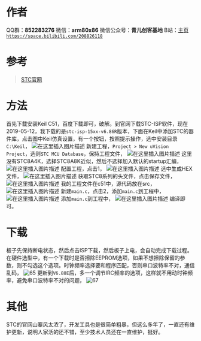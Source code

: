 ﻿# 作者
QQ群：**852283276**
微信：**arm80x86**
微信公众号：**青儿创客基地**
B站：[主页 `https://space.bilibili.com/208826118`](https://space.bilibili.com/208826118)

# 参考
> [STC官网](http://www.stcmcu.com/index.htm)

# 方法
首先下载安装Keil C51，百度下载即可，破解。到官网下载STC-ISP软件，现在2019-05-12，我下载的是`stc-isp-15xx-v6.86R`版本，下面在Keil中添加STC的器件库，点击图中Keil仿真设置，有一个按钮，按照提示操作，选中安装目录`C:\Keil`，
![在这里插入图片描述](https://img-blog.csdnimg.cn/20190512220620885.png?x-oss-process=image/watermark,type_ZmFuZ3poZW5naGVpdGk,shadow_10,text_aHR0cHM6Ly9ibG9nLmNzZG4ubmV0L1podV9aaHVfMjAwOQ==,size_16,color_FFFFFF,t_70)
新建工程，`Project > New uVision Project`，选则`STC MCU Database`，保持工程文件，
![在这里插入图片描述](https://img-blog.csdnimg.cn/20190512221925264.png)
这里没有STC8A4K，选择STC8A8K近似，然后不选择加入默认的startup汇编，
![在这里插入图片描述](https://img-blog.csdnimg.cn/20190512222055714.png?x-oss-process=image/watermark,type_ZmFuZ3poZW5naGVpdGk,shadow_10,text_aHR0cHM6Ly9ibG9nLmNzZG4ubmV0L1podV9aaHVfMjAwOQ==,size_16,color_FFFFFF,t_70)
配置工程，点击1，
![在这里插入图片描述](https://img-blog.csdnimg.cn/20190512222959521.png)
选中生成HEX文件，
![在这里插入图片描述](https://img-blog.csdnimg.cn/20190512222603375.png?x-oss-process=image/watermark,type_ZmFuZ3poZW5naGVpdGk,shadow_10,text_aHR0cHM6Ly9ibG9nLmNzZG4ubmV0L1podV9aaHVfMjAwOQ==,size_16,color_FFFFFF,t_70)
获取STC8系列的头文件，点击保存文件，
![在这里插入图片描述](https://img-blog.csdnimg.cn/201905122228292.png?x-oss-process=image/watermark,type_ZmFuZ3poZW5naGVpdGk,shadow_10,text_aHR0cHM6Ly9ibG9nLmNzZG4ubmV0L1podV9aaHVfMjAwOQ==,size_16,color_FFFFFF,t_70)
我的工程文件在c51中，源代码放在src，
![在这里插入图片描述](https://img-blog.csdnimg.cn/20190512223327916.png?x-oss-process=image/watermark,type_ZmFuZ3poZW5naGVpdGk,shadow_10,text_aHR0cHM6Ly9ibG9nLmNzZG4ubmV0L1podV9aaHVfMjAwOQ==,size_16,color_FFFFFF,t_70)
新建`main.c`，点击2，添加`main.c`到工程中，
![在这里插入图片描述](https://img-blog.csdnimg.cn/20190512222959521.png)
添加`main.c`到工程中，
![在这里插入图片描述](https://img-blog.csdnimg.cn/20190512223743536.png?x-oss-process=image/watermark,type_ZmFuZ3poZW5naGVpdGk,shadow_10,text_aHR0cHM6Ly9ibG9nLmNzZG4ubmV0L1podV9aaHVfMjAwOQ==,size_16,color_FFFFFF,t_70)
编译即可。

# 下载
板子先保持断电状态，然后点击ISP下载，然后板子上电，会自动完成下载过程。在硬件选型中，有一个下载时是否擦除EEPROM选项，如果不想擦除保留的参数，则不勾选这个选项。时钟频率选择要和程序匹配，否则串口波特率不对，通信乱码，
![65](https://img-blog.csdnimg.cn/20210502234015212.PNG?x-oss-process=image/watermark,type_ZmFuZ3poZW5naGVpdGk,shadow_10,text_aHR0cHM6Ly9ibG9nLmNzZG4ubmV0L1podV9aaHVfMjAwOQ==,size_16,color_FFFFFF,t_70)
更新到`V6.88E`后，多一个调节IRC频率的选项，这样就不用动时钟频率，避免串口波特率不对的问题，
![67](https://img-blog.csdnimg.cn/2021052301043119.png?x-oss-process=image/watermark,type_ZmFuZ3poZW5naGVpdGk,shadow_10,text_aHR0cHM6Ly9ibG9nLmNzZG4ubmV0L1podV9aaHVfMjAwOQ==,size_16,color_FFFFFF,t_70)

# 其他
STC的官网山寨风太浓了，开发工具也是很简单粗暴，但这么多年了，一直还有维护更新，说明人家活的还不错，至少技术人员还在一直维护，挺好。

